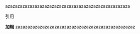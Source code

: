 azazazazazazazazazazazazazazazazazazazazazazazazaza
>>>
引用
>>>
**加粗**
zazazazazazazazazazazazazazazazazazazazazazazazaz